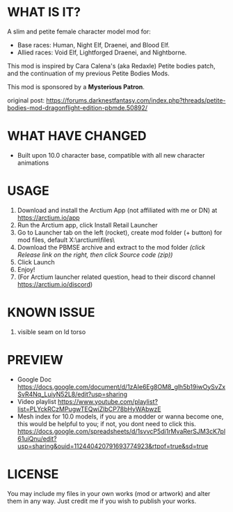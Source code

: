 # WHAT IS IT?
A slim and petite female character model mod for:
* Base races: Human, Night Elf, Draenei, and Blood Elf.
* Allied races: Void Elf, Lightforged Draenei, and Nightborne.

This mod is inspired by Cara Calena's (aka Redaxle) Petite bodies patch, and the continuation of my previous Petite Bodies Mods.

This mod is sponsored by a __Mysterious Patron__.

original post: https://forums.darknestfantasy.com/index.php?threads/petite-bodies-mod-dragonflight-edition-pbmde.50892/


# WHAT HAVE CHANGED

* Built upon 10.0 character base, compatible with all new character animations

# USAGE

1. Download and install the Arctium App (not affiliated with me or DN) at https://arctium.io/app
2. Run the Arctium app, click Install Retail Launcher
3. Go to Launcher tab on the left (rocket), create mod folder (+ button) for mod files, default X:\arctium\files\
4. Download the PBMSE archive and extract to the mod folder _(click Release link on the right, then click Source code (zip))_
5. Click Launch
6. Enjoy!
7. (For Arctium launcher related question, head to their discord channel https://arctium.io/discord)

# KNOWN ISSUE
1. visible seam on ld torso

# PREVIEW
* Google Doc
https://docs.google.com/document/d/1zAIe6Eg8OM8_glh5b19iwOySvZxSvR4Nq_LuiyN52L8/edit?usp=sharing
* Video playlist
https://www.youtube.com/playlist?list=PLYckRCzMPugwTEQwiZIbCP78bHyWAbwzE
* Mesh index for 10.0 models, if you are a modder or wanna become one, this would be helpful to you; if not, you dont need to click this.
https://docs.google.com/spreadsheets/d/1svvcP5di1rMvaRerSJM3cK7pl61uiQnu/edit?usp=sharing&ouid=112440420791693774923&rtpof=true&sd=true

# LICENSE
You may include my files in your own works (mod or artwork) and alter them in any way. Just credit me if you wish to publish your works.

